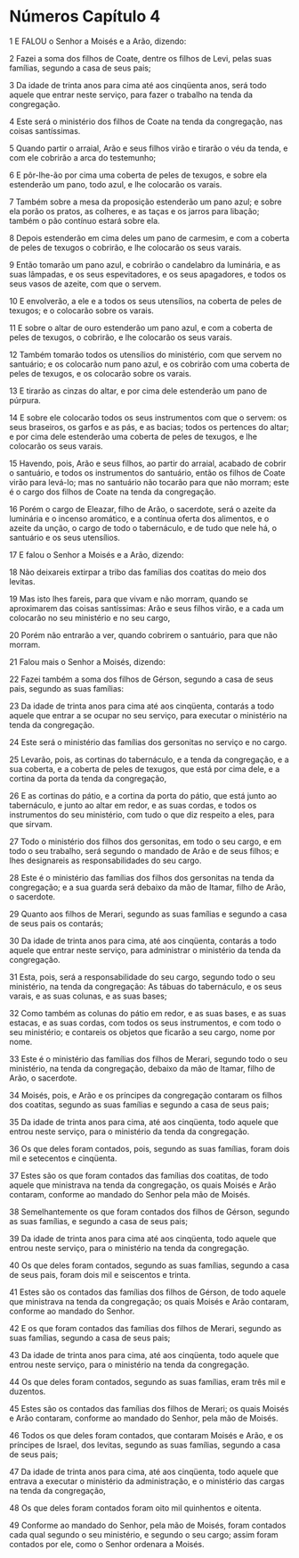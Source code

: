 # Números Capítulo 4

1	E FALOU o Senhor a Moisés e a Arão, dizendo:

2	Fazei a soma dos filhos de Coate, dentre os filhos de Levi, pelas suas famílias, segundo a casa de seus pais;

3	Da idade de trinta anos para cima até aos cinqüenta anos, será todo aquele que entrar neste serviço, para fazer o trabalho na tenda da congregação.

4	Este será o ministério dos filhos de Coate na tenda da congregação, nas coisas santíssimas.

5	Quando partir o arraial, Arão e seus filhos virão e tirarão o véu da tenda, e com ele cobrirão a arca do testemunho;

6	E pôr-lhe-ão por cima uma coberta de peles de texugos, e sobre ela estenderão um pano, todo azul, e lhe colocarão os varais.

7	Também sobre a mesa da proposição estenderão um pano azul; e sobre ela porão os pratos, as colheres, e as taças e os jarros para libação; também o pão contínuo estará sobre ela.

8	Depois estenderão em cima deles um pano de carmesim, e com a coberta de peles de texugos o cobrirão, e lhe colocarão os seus varais.

9	Então tomarão um pano azul, e cobrirão o candelabro da luminária, e as suas lâmpadas, e os seus espevitadores, e os seus apagadores, e todos os seus vasos de azeite, com que o servem.

10	E envolverão, a ele e a todos os seus utensílios, na coberta de peles de texugos; e o colocarão sobre os varais.

11	E sobre o altar de ouro estenderão um pano azul, e com a coberta de peles de texugos, o cobrirão, e lhe colocarão os seus varais.

12	Também tomarão todos os utensílios do ministério, com que servem no santuário; e os colocarão num pano azul, e os cobrirão com uma coberta de peles de texugos, e os colocarão sobre os varais.

13	E tirarão as cinzas do altar, e por cima dele estenderão um pano de púrpura.

14	E sobre ele colocarão todos os seus instrumentos com que o servem: os seus braseiros, os garfos e as pás, e as bacias; todos os pertences do altar; e por cima dele estenderão uma coberta de peles de texugos, e lhe colocarão os seus varais.

15	Havendo, pois, Arão e seus filhos, ao partir do arraial, acabado de cobrir o santuário, e todos os instrumentos do santuário, então os filhos de Coate virão para levá-lo; mas no santuário não tocarão para que não morram; este é o cargo dos filhos de Coate na tenda da congregação.

16	Porém o cargo de Eleazar, filho de Arão, o sacerdote, será o azeite da luminária e o incenso aromático, e a contínua oferta dos alimentos, e o azeite da unção, o cargo de todo o tabernáculo, e de tudo que nele há, o santuário e os seus utensílios.

17	E falou o Senhor a Moisés e a Arão, dizendo:

18	Não deixareis extirpar a tribo das famílias dos coatitas do meio dos levitas.

19	Mas isto lhes fareis, para que vivam e não morram, quando se aproximarem das coisas santíssimas: Arão e seus filhos virão, e a cada um colocarão no seu ministério e no seu cargo,

20	Porém não entrarão a ver, quando cobrirem o santuário, para que não morram.

21	Falou mais o Senhor a Moisés, dizendo:

22	Fazei também a soma dos filhos de Gérson, segundo a casa de seus pais, segundo as suas famílias:

23	Da idade de trinta anos para cima até aos cinqüenta, contarás a todo aquele que entrar a se ocupar no seu serviço, para executar o ministério na tenda da congregação.

24	Este será o ministério das famílias dos gersonitas no serviço e no cargo.

25	Levarão, pois, as cortinas do tabernáculo, e a tenda da congregação, e a sua coberta, e a coberta de peles de texugos, que está por cima dele, e a cortina da porta da tenda da congregação,

26	E as cortinas do pátio, e a cortina da porta do pátio, que está junto ao tabernáculo, e junto ao altar em redor, e as suas cordas, e todos os instrumentos do seu ministério, com tudo o que diz respeito a eles, para que sirvam.

27	Todo o ministério dos filhos dos gersonitas, em todo o seu cargo, e em todo o seu trabalho, será segundo o mandado de Arão e de seus filhos; e lhes designareis as responsabilidades do seu cargo.

28	Este é o ministério das famílias dos filhos dos gersonitas na tenda da congregação; e a sua guarda será debaixo da mão de Itamar, filho de Arão, o sacerdote.

29	Quanto aos filhos de Merari, segundo as suas famílias e segundo a casa de seus pais os contarás;

30	Da idade de trinta anos para cima, até aos cinqüenta, contarás a todo aquele que entrar neste serviço, para administrar o ministério da tenda da congregação.

31	Esta, pois, será a responsabilidade do seu cargo, segundo todo o seu ministério, na tenda da congregação: As tábuas do tabernáculo, e os seus varais, e as suas colunas, e as suas bases;

32	Como também as colunas do pátio em redor, e as suas bases, e as suas estacas, e as suas cordas, com todos os seus instrumentos, e com todo o seu ministério; e contareis os objetos que ficarão a seu cargo, nome por nome.

33	Este é o ministério das famílias dos filhos de Merari, segundo todo o seu ministério, na tenda da congregação, debaixo da mão de Itamar, filho de Arão, o sacerdote.

34	Moisés, pois, e Arão e os príncipes da congregação contaram os filhos dos coatitas, segundo as suas famílias e segundo a casa de seus pais;

35	Da idade de trinta anos para cima, até aos cinqüenta, todo aquele que entrou neste serviço, para o ministério da tenda da congregação.

36	Os que deles foram contados, pois, segundo as suas famílias, foram dois mil e setecentos e cinqüenta.

37	Estes são os que foram contados das famílias dos coatitas, de todo aquele que ministrava na tenda da congregação, os quais Moisés e Arão contaram, conforme ao mandado do Senhor pela mão de Moisés.

38	Semelhantemente os que foram contados dos filhos de Gérson, segundo as suas famílias, e segundo a casa de seus pais;

39	Da idade de trinta anos para cima até aos cinqüenta, todo aquele que entrou neste serviço, para o ministério na tenda da congregação.

40	Os que deles foram contados, segundo as suas famílias, segundo a casa de seus pais, foram dois mil e seiscentos e trinta.

41	Estes são os contados das famílias dos filhos de Gérson, de todo aquele que ministrava na tenda da congregação; os quais Moisés e Arão contaram, conforme ao mandado do Senhor.

42	E os que foram contados das famílias dos filhos de Merari, segundo as suas famílias, segundo a casa de seus pais;

43	Da idade de trinta anos para cima, até aos cinqüenta, todo aquele que entrou neste serviço, para o ministério na tenda da congregação.

44	Os que deles foram contados, segundo as suas famílias, eram três mil e duzentos.

45	Estes são os contados das famílias dos filhos de Merari; os quais Moisés e Arão contaram, conforme ao mandado do Senhor, pela mão de Moisés.

46	Todos os que deles foram contados, que contaram Moisés e Arão, e os príncipes de Israel, dos levitas, segundo as suas famílias, segundo a casa de seus pais;

47	Da idade de trinta anos para cima, até aos cinqüenta, todo aquele que entrava a executar o ministério da administração, e o ministério das cargas na tenda da congregação,

48	Os que deles foram contados foram oito mil quinhentos e oitenta.

49	Conforme ao mandado do Senhor, pela mão de Moisés, foram contados cada qual segundo o seu ministério, e segundo o seu cargo; assim foram contados por ele, como o Senhor ordenara a Moisés.

